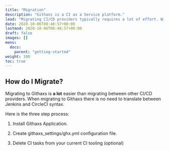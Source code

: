 ```yaml
---
title: "Migration"
description: "Githaxs is a CI as a Service platform."
lead: "Migrating CI/CD providers typically requires a lot of effort. With the cost of migration being one of the main reasons teams do not change/adopt better tooling."
date: 2020-10-06T08:48:57+00:00
lastmod: 2020-10-06T08:48:57+00:00
draft: false
images: []
menu:
  docs:
    parent: "getting-started"
weight: 100
toc: true
---
```


## How do I Migrate?

Migrating to Githaxs is **a lot** easier than migrating between other CI/CD providers. When migrating to Githaxs there is no need to translate between Jenkins and CircleCI syntax. 


Here is the three step process:

1. Install Githaxs Application.

2. Create githaxs_settings/ghx.yml configuration file.

3. Delete CI tasks from your current CI tooling (optional)
